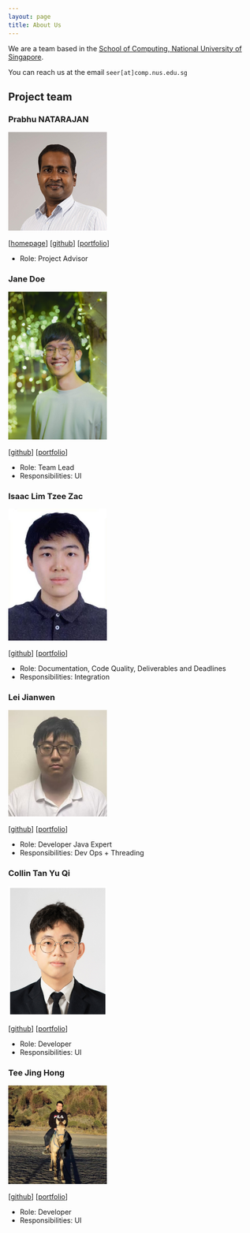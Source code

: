 ```yaml
---
layout: page
title: About Us
---
```


We are a team based in the [School of Computing, National University of Singapore](https://www.comp.nus.edu.sg).

You can reach us at the email `seer[at]comp.nus.edu.sg`

## Project team

### Prabhu NATARAJAN 

<img src="images/prabhu.png" width="200px">

[[homepage](https://www.comp.nus.edu.sg/cs/people/prabhu/)]
[[github](https://github.com/prabhu-na)]
[[portfolio](team/johndoe.md)]

* Role: Project Advisor

### Jane Doe

<img src="images/yongqqqq.png" width="200px">

[[github](http://github.com/yongqqqq)]
[[portfolio](team/johndoe.md)]

* Role: Team Lead
* Responsibilities: UI

### Isaac Lim Tzee Zac

<img src="images/isaactodo.png" width="200px">

[[github](https://github.com/isaactodo)] [[portfolio](team/johndoe.md)]

* Role: Documentation, Code Quality, Deliverables and Deadlines
* Responsibilities: Integration

### Lei Jianwen

<img src="images/jianwen0451.png" width="200px">

[[github](http://github.com/jianwen0451)]
[[portfolio](team/johndoe.md)]

* Role: Developer Java Expert
* Responsibilities: Dev Ops + Threading

### Collin Tan Yu Qi

<img src="images/tanyqcollin.png" width="200px">

[[github](http://github.com/tanyqcollin)]
[[portfolio](team/johndoe.md)]

* Role: Developer
* Responsibilities: UI

### Tee Jing Hong

<img src="images/RadieonAjax.png" width="200px">

[[github](http://github.com/RadieonAjax)]
[[portfolio](team/RadieonAjax.md)]

* Role: Developer
* Responsibilities: UI
